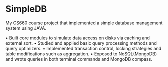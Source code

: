 # SimpleDB
My CS660 course project that implemented a simple database management system using JAVA.

• Built core modules to simulate data access on disks via caching and external sort.
• Studied and applied basic query processing methods and query optimizers.
• Implemented transaction control, locking strategies and table modifications such as aggregation.
• Exposed to NoSQL(MongoDB) and wrote queries in both terminal commands and MongoDB compass.
